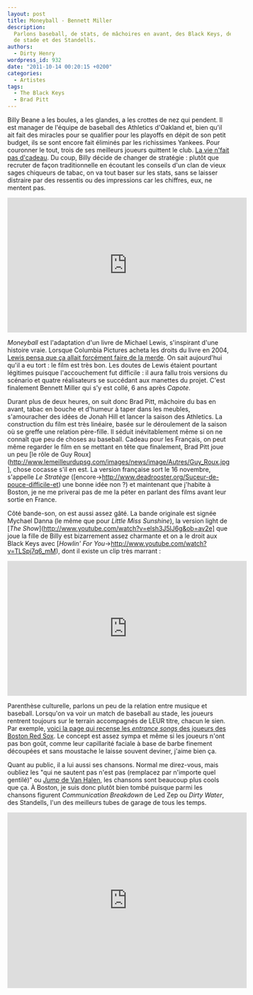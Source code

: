 ```yaml
---
layout: post
title: Moneyball - Bennett Miller
description:
  Parlons baseball, de stats, de mâchoires en avant, des Black Keys, de musique
  de stade et des Standells.
authors:
  - Dirty Henry
wordpress_id: 932
date: "2011-10-14 00:20:15 +0200"
categories:
  - Artistes
tags:
  - The Black Keys
  - Brad Pitt
---
```


Billy Beane a les boules, a les glandes, a les crottes de nez qui pendent. Il
est manager de l'équipe de baseball des Athletics d'Oakland et, bien qu'il ait
fait des miracles pour se qualifier pour les playoffs en dépit de son petit
budget, ils se sont encore fait éliminés par les richissimes Yankees. Pour
couronner le tout, trois de ses meilleurs joueurs quittent le club.
[La vie n'fait pas d'cadeau](http://youtu.be/qPIiKF2I4YM?t=46s). Du coup, Billy
décide de changer de stratégie : plutôt que recruter de façon traditionnelle en
écoutant les conseils d'un clan de vieux sages chiqueurs de tabac, on va tout
baser sur les stats, sans se laisser distraire par des ressentis ou des
impressions car les chiffres, eux, ne mentent pas.

<iframe width="540" height="304" src="http://www.youtube.com/embed/AiAHlZVgXjk" frameborder="0" allowfullscreen></iframe>

_Moneyball_ est l'adaptation d'un livre de Michael Lewis, s'inspirant d'une
histoire vraie. Lorsque Columbia Pictures acheta les droits du livre en 2004,
[Lewis pensa que ça allait forcément faire de la merde](http://www.thedailyshow.com/watch/tue-october-4-2011/michael-lewis).
On sait aujourd'hui qu'il a eu tort : le film est très bon. Les doutes de Lewis
étaient pourtant légitimes puisque l'accouchement fut difficile : il aura fallu
trois versions du scénario et quatre réalisateurs se succédant aux manettes du
projet. C'est finalement Bennett Miller qui s'y est collé, 6 ans après _Capote_.

Durant plus de deux heures, on suit donc Brad Pitt, mâchoire du bas en avant,
tabac en bouche et d'humeur à taper dans les meubles, s'amouracher des idées de
Jonah Hill et lancer la saison des Athletics. La construction du film est très
linéaire, basée sur le déroulement de la saison où se greffe une relation
père-fille. Il séduit inévitablement même si on ne connaît que peu de choses au
baseball. Cadeau pour les Français, on peut même regarder le film en se mettant
en tête que finalement, Brad Pitt joue un peu [le rôle de Guy
Roux](http://www.lemeilleurdupsg.com/images/news/image/Autres/Guy_Roux.jpg],
chose cocasse s'il en est. La version française sort le 16 novembre, s'appelle
_Le Stratège_ ([encore->http://www.deadrooster.org/Suceur-de-pouce-difficile-et)
une bonne idée non ?) et maintenant que j'habite à Boston, je ne me priverai pas
de me la péter en parlant des films avant leur sortie en France.

Côté bande-son, on est aussi assez gâté. La bande originale est signée Mychael
Danna (le même que pour _Little Miss Sunshine_), la version light de [*The
Show*](http://www.youtube.com/watch?v=elsh3J5lJ6g&ob=av2e] que joue la fille de
Billy est bizarrement assez charmante et on a le droit aux Black Keys avec
[_Howlin' For You_->http://www.youtube.com/watch?v=TLSpj7q6_mM), dont il existe
un clip très marrant :

<iframe width="540" height="304" src="http://www.youtube.com/embed/TLSpj7q6_mM" frameborder="0" allowfullscreen></iframe>

Parenthèse culturelle, parlons un peu de la relation entre musique et baseball.
Lorsqu'on va voir un match de baseball au stade, les joueurs rentrent toujours
sur le terrain accompagnés de LEUR titre, chacun le sien. Par exemple,
[voici la page qui recense les _entrance songs_ des joueurs des Boston Red Sox](http://soxylady.blogspot.com/2011/04/2011-red-sox-at-bat-player-entrance.html).
Le concept est assez sympa et même si les joueurs n'ont pas bon goût, comme leur
capillarité faciale à base de barbe finement découpées et sans moustache le
laisse souvent deviner, j'aime bien ça.

Quant au public, il a lui aussi ses chansons. Normal me direz-vous, mais oubliez
les "qui ne sautent pas n'est pas (remplacez par n'importe quel gentilé)" ou
[_Jump_ de Van Halen](http://www.youtube.com/watch?v=wlq0lYB3iSM), les chansons
sont beaucoup plus cools que ça. À Boston, je suis donc plutôt bien tombé
puisque parmi les chansons figurent _Communication Breakdown_ de Led Zep ou
_Dirty Water_, des Standells, l'un des meilleurs tubes de garage de tous les
temps.

<iframe width="540" height="396" src="http://www.youtube.com/embed/5apEctKwiD8" frameborder="0" allowfullscreen></iframe>
